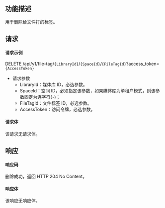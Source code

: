 ## 功能描述

用于删除给文件打的标签。

## 请求

#### 请求示例  

DELETE /api/v1/file-tag/`{LibraryId}`/`{SpaceId}`/`{FileTagId}`?access_token=`{AccessToken}`

- 请求参数
    - LibraryId：媒体库 ID，必选参数。
    - SpaceId：空间 ID，必须指定该参数，如果媒体库为单租户模式，则该参数固定为连字符(`-`)；
    - FileTagId：文件标签 ID，必选参数。
    - AccessToken：访问令牌，必选参数。

#### 请求体

该请求无请求体。

## 响应

#### 响应码

删除成功，返回 HTTP 204 No Content。

#### 响应体

该响应无响应体。

